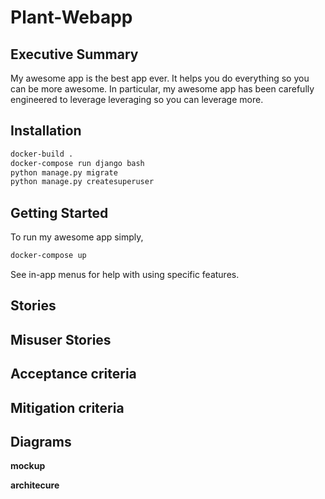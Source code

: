 # Plant-Webapp
## Executive Summary
My awesome app is the best app ever. It helps you do everything so you can be more awesome. In particular, my awesome app has been carefully engineered to leverage leveraging so you can leverage more.

## Installation
```bash
docker-build .
docker-compose run django bash
python manage.py migrate
python manage.py createsuperuser
```

## Getting Started
To run my awesome app simply,
```bash
docker-compose up
```
See in-app menus for help with using specific features.

##  Stories

## Misuser Stories

## Acceptance criteria

## Mitigation criteria

## Diagrams

**mockup**

**architecure**
